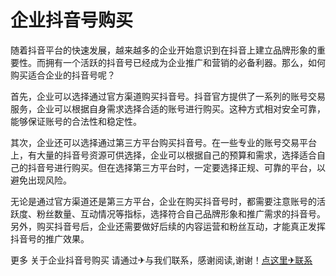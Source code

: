 # 企业抖音号购买

随着抖音平台的快速发展，越来越多的企业开始意识到在抖音上建立品牌形象的重要性。而拥有一个活跃的抖音号已经成为企业推广和营销的必备利器。那么，如何购买适合企业的抖音号呢？

首先，企业可以选择通过官方渠道购买抖音号。抖音官方提供了一系列的账号交易服务，企业可以根据自身需求选择合适的账号进行购买。这种方式相对安全可靠，能够保证账号的合法性和稳定性。

其次，企业还可以选择通过第三方平台购买抖音号。在一些专业的账号交易平台上，有大量的抖音号资源可供选择，企业可以根据自己的预算和需求，选择适合自己的抖音号进行购买。但在选择第三方平台时，一定要选择正规、可靠的平台，以避免出现风险。

无论是通过官方渠道还是第三方平台，企业在购买抖音号时，都需要注意账号的活跃度、粉丝数量、互动情况等指标，选择符合自己品牌形象和推广需求的抖音号。另外，购买抖音号后，企业还需要做好后续的内容运营和粉丝互动，才能真正发挥抖音号的推广效果。

更多 关于企业抖音号购买 请通过✈与我们联系，感谢阅读,谢谢！[点这里✈联系](https://w.k02.cc)
